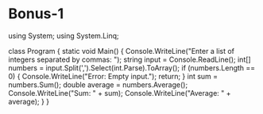 # Bonus-1
using System;
using System.Linq;

class Program
{
    static void Main()
    {
        Console.WriteLine("Enter a list of integers separated by commas: ");
        string input = Console.ReadLine();
        int[] numbers = input.Split(',').Select(int.Parse).ToArray();
        if (numbers.Length == 0)
        {
            Console.WriteLine("Error: Empty input.");
            return;
        }
        int sum = numbers.Sum();
        double average = numbers.Average();
        Console.WriteLine("Sum: " + sum);
        Console.WriteLine("Average: " + average);
    }
}

